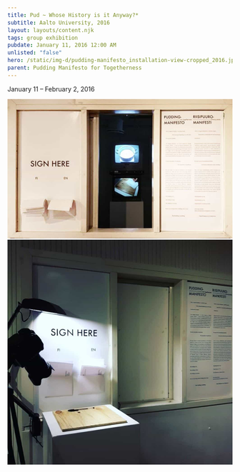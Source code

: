 ```yaml
---
title: Pud ~ Whose History is it Anyway?*
subtitle: Aalto University, 2016
layout: layouts/content.njk
tags: group exhibition
pubdate: January 11, 2016 12:00 AM
unlisted: "false"
hero: /static/img-d/pudding-manifesto_installation-view-cropped_2016.jpg
parent: Pudding Manifesto for Togetherness
---
```

January 11 – February 2, 2016



![Installation view, Pudding Manifesto for Togetherness, 2016](/static/img-d/pudding-manifesto_installation-view-cropped_2016.jpg)
![Installation view, Maifesto and Pledge, Pudding Manifesto for Togetherness, 2016](/static/img-d/pudding-manifesto_installation-view-manifesto-and-pledge_2016.jpg)
